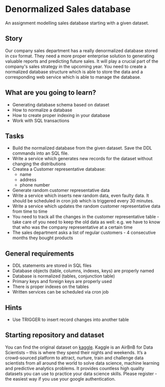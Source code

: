 
# Denormalized Sales database

An assignment modelling sales database starting with a given dataset.

## Story

Our company sales department has a really denormalized  database stored in csv format. They need a more proper enterprise solution to generating valuable reports and predicting future sales. It will play a crucial part of the company's sales strategy in the upcoming year. You need to create a normalized database structure which is able to store the data and a corresponding web service which is able to manage the database.

## What are you going to learn?

- Generating database schema based on dataset
- How to normalize a database
- How to create proper indexing in your database
- Work with SQL transactions

## Tasks

- Build the normalized database from the given dataset. Save the DDL commands into an SQL file.
- Write a service which generates new records for the dataset without changing the distributions
- Createa a Customer representative database:
  - name
  - address
  - phone number
- Generate random customer representative data
- Write a service which inserts new random data, even faulty data. It should be scheduled in cron job which is triggered every 30 minutes.
- Write a service which updates the random customer representative data from time to time
- You need to track all the changes in the customer representative table - take care of you need to keep the old data as well: e.g. we have to know that who was the company representative at a certain time
- The sales department asks a list of regular customers - 4 consecutive months they bought products

## General requirements

- DDL statements are stored in SQL files
- Database objects (table, columns, indexes, keys) are properly named
- Database is normalized (tables, conjunction table)
- Primary keys and foreign keys are properly used
- There is proper indexes on the tables
- Written services can be scheduled via cron job

## Hints

- Use TRIGGER to insert record changes into another table

## Starting repository and dataset

You can find the original dataset on [kaggle](https://www.kaggle.com/kyanyoga/sample-sales-data#sales_data_sample.csv). Kaggle is an AirBnB for Data Scientists – this is where they spend their nights and weekends. It’s a crowd-sourced platform to attract, nurture, train and challenge data scientists from all around the world to solve data science, machine learning and predictive analytics problems. It provides countless high quality datasets you can use to practice your data science skills.
Please register - the easiest way if you use your google authentication.
